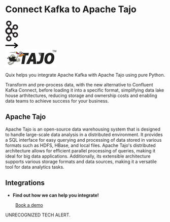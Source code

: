 # Connect Kafka to Apache Tajo

<div class="connect-images cards blog-grid-card" markdown>
<div>
<img src="../images/kafka_logo.png" width="40px" />
</div>
<div>
<img src="../images/arrow.svg" width="40px" />
</div>
<div>
<img src="./images/apache-tajo_1.jpg" />
</div>
</div>

Quix helps you integrate Apache Kafka with Apache Tajo using pure Python.

Transform and pre-process data, with the new alternative to Confluent Kafka Connect, before loading it into a specific format, simplifying data lake house arthitectures, reducing storage and ownership costs and enabling data teams to achieve success for your business.

## Apache Tajo

Apache Tajo is an open-source data warehousing system that is designed to handle large-scale data analysis in a distributed environment. It provides a SQL interface for easy querying and processing of data stored in various formats such as HDFS, HBase, and local files. Apache Tajo's distributed architecture allows for efficient parallel processing of queries, making it ideal for big data applications. Additionally, its extensible architecture supports various storage formats and data sources, making it a versatile tool for data analytics tasks.

## Integrations

<div class="grid cards" markdown>

- __Find out how we can help you integrate!__

    <a class="md-button md-button--primary" href="https://share.hsforms.com/1iW0TmZzKQMChk0lxd_tGiw4yjw2?__hstc=175542013.2303933fbd746c0ac86d9ccbe9bc9100.1728383268831.1729603416735.1729620918855.31&__hssc=175542013.1.1729620918855&__hsfp=2132701734" target="_blank" style="margin:.5rem;">Book a demo</a>

</div>


UNRECOGNIZED TECH ALERT.

